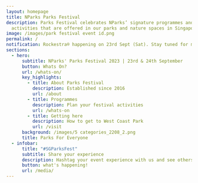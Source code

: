 ```yaml
---
layout: homepage
title: NParks Parks Festival
description: Parks Festival celebrates NParks’ signature programmes and
  activities that are offered in our parks and nature spaces in Singapore.
image: /images/park festival event id.png
permalink: /
notification: Rockestra® happening on 23rd Sept (Sat). Stay tuned for more content updates!
sections:
  - hero:
      subtitle: NParks' Parks Festival 2023 | 23rd & 24th September
      button: Whats On?
      url: /whats-on/
      key_highlights:
        - title: About Parks Festival
          description: Established since 2016
          url: /about
        - title: Programmes
          description: Plan your festival activities
          url: /whats-on
        - title: Getting here
          description: How to get to West Coast Park
          url: /visit
      background: /images/5 categories_2208_2.png
      title: Parks For Everyone
  - infobar:
      title: "#SGParksFest"
      subtitle: Share your experience
      description: Hashtag your event experience with us and see others in action!
      button: what's happening!
      url: /media/
---
```


